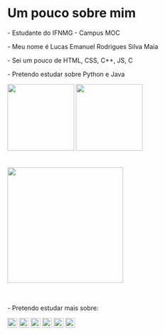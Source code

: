 <h1> Um pouco sobre mim </h1>
<p> - Estudante do IFNMG - Campus MOC </p>
<p> - Meu nome é Lucas Emanuel Rodrigues Silva Maia </p>
<p> - Sei um pouco de HTML, CSS, C++, JS, C </p>
<p> - Pretendo estudar sobre Python e Java </p>
 <div>
  <img height="150em" src="https://github-readme-stats.vercel.app/api?username=Lucas-Emanuel-360&show_icons=true&theme=dracula&include_all_commits=true&count_private=true"/>
  <img height="150em" src="https://github-readme-stats.vercel.app/api/top-langs/?username=Lucas-Emanuel-360&layout=compact&langs_count=7&theme=dracula"/>
</div>
<br>
<br>
<div class="gif"> <img align="center" height="260em" src="https://c.tenor.com/OnI4rZbF3DYAAAAC/kiyotaka-ayanokoji-you-zitsu.gif" </img>
<br>
<br>
<br>
<footer>
 <p> - Pretendo estudar mais sobre: </p>
<div>

<img height="22cm" src="https://img.shields.io/badge/C%2B%2B-00599C?style=for-the-badge&logo=c%2B%2B&logoColor=white">
<img height="22cm" src="https://img.shields.io/badge/C%23-239120?style=for-the-badge&logo=c-sharp&logoColor=white">
<img height="22cm" src="https://img.shields.io/badge/Unity-100000?style=for-the-badge&logo=unity&logoColor=white">
<img height="22cm" src="https://img.shields.io/badge/HTML5-E34F26?style=for-the-badge&logo=html5&logoColor=white">
<img height="22cm" src="https://img.shields.io/badge/CSS-239120?&style=for-the-badge&logo=css3&logoColor=white">
<img height="22cm" src="https://img.shields.io/badge/JavaScript-F7DF1E?style=for-the-badge&logo=javascript&logoColor=black">

</div>
</footer>
